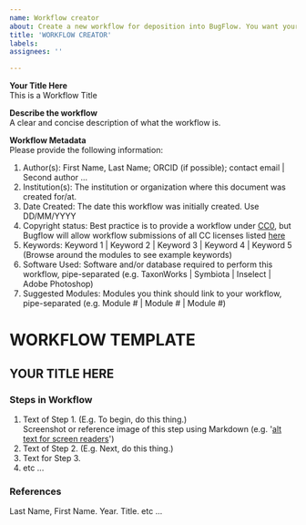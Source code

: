 ```yaml
---
name: Workflow creator
about: Create a new workflow for deposition into BugFlow. You want your workflow hosted by Bugflow, written in Markdown. Use the Markdown template below to create a new workflow. 
title: 'WORKFLOW CREATOR'
labels: 
assignees: ''

---
```

**Your Title Here**  
This is a Workflow Title  

**Describe the workflow**  
A clear and concise description of what the workflow is.  

**Workflow Metadata**  
Please provide the following information:
1. Author(s): First Name, Last Name; ORCID (if possible); contact email | Second author ...
1. Institution(s): The institution or organization where this document was created for/at.
1. Date Created: The date this workflow was initially created. Use DD/MM/YYYY
1. Copyright status: Best practice is to provide a workflow under [CC0](https://creativecommons.org/share-your-work/public-domain/cc0/), but Bugflow will allow workflow submissions of all CC licenses listed [here](https://creativecommons.org/about/cclicenses/)
1. Keywords: Keyword 1 | Keyword 2 | Keyword 3 | Keyword 4 | Keyword 5 (Browse around the modules to see example keywords)
1. Software Used: Software and/or database required to perform this workflow, pipe-separated (e.g. TaxonWorks | Symbiota | Inselect | Adobe Photoshop)
1. Suggested Modules: Modules you think should link to your workflow, pipe-separated (e.g. Module # | Module # | Module #)

# WORKFLOW TEMPLATE
## YOUR TITLE HERE

### Steps in Workflow 
1. Text of Step 1. (E.g. To begin, do this thing.)   
Screenshot or reference image of this step using Markdown (e.g. '[alt text for screen readers](/path/to/image.png "Text to show on mouseover")')
2. Text of Step 2. (E.g. Next, do this thing.)
3. Text for Step 3.
4. etc ... 

### References
Last Name, First Name. Year. Title. etc ...
